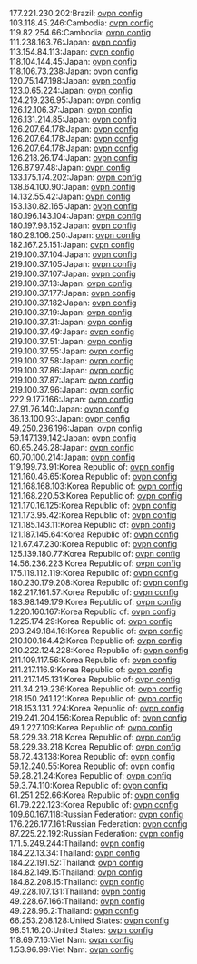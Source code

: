 177.221.230.202:Brazil: [ovpn config](vpn/177_221_230_202.ovpn)  
103.118.45.246:Cambodia: [ovpn config](vpn/103_118_45_246.ovpn)  
119.82.254.66:Cambodia: [ovpn config](vpn/119_82_254_66.ovpn)  
111.238.163.76:Japan: [ovpn config](vpn/111_238_163_76.ovpn)  
113.154.84.113:Japan: [ovpn config](vpn/113_154_84_113.ovpn)  
118.104.144.45:Japan: [ovpn config](vpn/118_104_144_45.ovpn)  
118.106.73.238:Japan: [ovpn config](vpn/118_106_73_238.ovpn)  
120.75.147.198:Japan: [ovpn config](vpn/120_75_147_198.ovpn)  
123.0.65.224:Japan: [ovpn config](vpn/123_0_65_224.ovpn)  
124.219.236.95:Japan: [ovpn config](vpn/124_219_236_95.ovpn)  
126.12.106.37:Japan: [ovpn config](vpn/126_12_106_37.ovpn)  
126.131.214.85:Japan: [ovpn config](vpn/126_131_214_85.ovpn)  
126.207.64.178:Japan: [ovpn config](vpn/126_207_64_178.ovpn)  
126.207.64.178:Japan: [ovpn config](vpn/126_207_64_178.ovpn)  
126.207.64.178:Japan: [ovpn config](vpn/126_207_64_178.ovpn)  
126.218.26.174:Japan: [ovpn config](vpn/126_218_26_174.ovpn)  
126.87.97.48:Japan: [ovpn config](vpn/126_87_97_48.ovpn)  
133.175.174.202:Japan: [ovpn config](vpn/133_175_174_202.ovpn)  
138.64.100.90:Japan: [ovpn config](vpn/138_64_100_90.ovpn)  
14.132.55.42:Japan: [ovpn config](vpn/14_132_55_42.ovpn)  
153.130.82.165:Japan: [ovpn config](vpn/153_130_82_165.ovpn)  
180.196.143.104:Japan: [ovpn config](vpn/180_196_143_104.ovpn)  
180.197.98.152:Japan: [ovpn config](vpn/180_197_98_152.ovpn)  
180.29.106.250:Japan: [ovpn config](vpn/180_29_106_250.ovpn)  
182.167.25.151:Japan: [ovpn config](vpn/182_167_25_151.ovpn)  
219.100.37.104:Japan: [ovpn config](vpn/219_100_37_104.ovpn)  
219.100.37.105:Japan: [ovpn config](vpn/219_100_37_105.ovpn)  
219.100.37.107:Japan: [ovpn config](vpn/219_100_37_107.ovpn)  
219.100.37.13:Japan: [ovpn config](vpn/219_100_37_13.ovpn)  
219.100.37.177:Japan: [ovpn config](vpn/219_100_37_177.ovpn)  
219.100.37.182:Japan: [ovpn config](vpn/219_100_37_182.ovpn)  
219.100.37.19:Japan: [ovpn config](vpn/219_100_37_19.ovpn)  
219.100.37.31:Japan: [ovpn config](vpn/219_100_37_31.ovpn)  
219.100.37.49:Japan: [ovpn config](vpn/219_100_37_49.ovpn)  
219.100.37.51:Japan: [ovpn config](vpn/219_100_37_51.ovpn)  
219.100.37.55:Japan: [ovpn config](vpn/219_100_37_55.ovpn)  
219.100.37.58:Japan: [ovpn config](vpn/219_100_37_58.ovpn)  
219.100.37.86:Japan: [ovpn config](vpn/219_100_37_86.ovpn)  
219.100.37.87:Japan: [ovpn config](vpn/219_100_37_87.ovpn)  
219.100.37.96:Japan: [ovpn config](vpn/219_100_37_96.ovpn)  
222.9.177.166:Japan: [ovpn config](vpn/222_9_177_166.ovpn)  
27.91.76.140:Japan: [ovpn config](vpn/27_91_76_140.ovpn)  
36.13.100.93:Japan: [ovpn config](vpn/36_13_100_93.ovpn)  
49.250.236.196:Japan: [ovpn config](vpn/49_250_236_196.ovpn)  
59.147.139.142:Japan: [ovpn config](vpn/59_147_139_142.ovpn)  
60.65.246.28:Japan: [ovpn config](vpn/60_65_246_28.ovpn)  
60.70.100.214:Japan: [ovpn config](vpn/60_70_100_214.ovpn)  
119.199.73.91:Korea Republic of: [ovpn config](vpn/119_199_73_91.ovpn)  
121.160.46.65:Korea Republic of: [ovpn config](vpn/121_160_46_65.ovpn)  
121.168.168.103:Korea Republic of: [ovpn config](vpn/121_168_168_103.ovpn)  
121.168.220.53:Korea Republic of: [ovpn config](vpn/121_168_220_53.ovpn)  
121.170.16.125:Korea Republic of: [ovpn config](vpn/121_170_16_125.ovpn)  
121.173.95.42:Korea Republic of: [ovpn config](vpn/121_173_95_42.ovpn)  
121.185.143.11:Korea Republic of: [ovpn config](vpn/121_185_143_11.ovpn)  
121.187.145.64:Korea Republic of: [ovpn config](vpn/121_187_145_64.ovpn)  
121.67.47.230:Korea Republic of: [ovpn config](vpn/121_67_47_230.ovpn)  
125.139.180.77:Korea Republic of: [ovpn config](vpn/125_139_180_77.ovpn)  
14.56.236.223:Korea Republic of: [ovpn config](vpn/14_56_236_223.ovpn)  
175.119.112.119:Korea Republic of: [ovpn config](vpn/175_119_112_119.ovpn)  
180.230.179.208:Korea Republic of: [ovpn config](vpn/180_230_179_208.ovpn)  
182.217.161.57:Korea Republic of: [ovpn config](vpn/182_217_161_57.ovpn)  
183.98.149.179:Korea Republic of: [ovpn config](vpn/183_98_149_179.ovpn)  
1.220.160.167:Korea Republic of: [ovpn config](vpn/1_220_160_167.ovpn)  
1.225.174.29:Korea Republic of: [ovpn config](vpn/1_225_174_29.ovpn)  
203.249.184.16:Korea Republic of: [ovpn config](vpn/203_249_184_16.ovpn)  
210.100.164.42:Korea Republic of: [ovpn config](vpn/210_100_164_42.ovpn)  
210.222.124.228:Korea Republic of: [ovpn config](vpn/210_222_124_228.ovpn)  
211.109.117.56:Korea Republic of: [ovpn config](vpn/211_109_117_56.ovpn)  
211.217.116.9:Korea Republic of: [ovpn config](vpn/211_217_116_9.ovpn)  
211.217.145.131:Korea Republic of: [ovpn config](vpn/211_217_145_131.ovpn)  
211.34.219.236:Korea Republic of: [ovpn config](vpn/211_34_219_236.ovpn)  
218.150.241.121:Korea Republic of: [ovpn config](vpn/218_150_241_121.ovpn)  
218.153.131.224:Korea Republic of: [ovpn config](vpn/218_153_131_224.ovpn)  
219.241.204.156:Korea Republic of: [ovpn config](vpn/219_241_204_156.ovpn)  
49.1.227.109:Korea Republic of: [ovpn config](vpn/49_1_227_109.ovpn)  
58.229.38.218:Korea Republic of: [ovpn config](vpn/58_229_38_218.ovpn)  
58.229.38.218:Korea Republic of: [ovpn config](vpn/58_229_38_218.ovpn)  
58.72.43.138:Korea Republic of: [ovpn config](vpn/58_72_43_138.ovpn)  
59.12.240.55:Korea Republic of: [ovpn config](vpn/59_12_240_55.ovpn)  
59.28.21.24:Korea Republic of: [ovpn config](vpn/59_28_21_24.ovpn)  
59.3.74.110:Korea Republic of: [ovpn config](vpn/59_3_74_110.ovpn)  
61.251.252.66:Korea Republic of: [ovpn config](vpn/61_251_252_66.ovpn)  
61.79.222.123:Korea Republic of: [ovpn config](vpn/61_79_222_123.ovpn)  
109.60.167.118:Russian Federation: [ovpn config](vpn/109_60_167_118.ovpn)  
176.226.177.161:Russian Federation: [ovpn config](vpn/176_226_177_161.ovpn)  
87.225.22.192:Russian Federation: [ovpn config](vpn/87_225_22_192.ovpn)  
171.5.249.244:Thailand: [ovpn config](vpn/171_5_249_244.ovpn)  
184.22.13.34:Thailand: [ovpn config](vpn/184_22_13_34.ovpn)  
184.22.191.52:Thailand: [ovpn config](vpn/184_22_191_52.ovpn)  
184.82.149.15:Thailand: [ovpn config](vpn/184_82_149_15.ovpn)  
184.82.208.15:Thailand: [ovpn config](vpn/184_82_208_15.ovpn)  
49.228.107.131:Thailand: [ovpn config](vpn/49_228_107_131.ovpn)  
49.228.67.166:Thailand: [ovpn config](vpn/49_228_67_166.ovpn)  
49.228.96.2:Thailand: [ovpn config](vpn/49_228_96_2.ovpn)  
66.253.208.128:United States: [ovpn config](vpn/66_253_208_128.ovpn)  
98.51.16.20:United States: [ovpn config](vpn/98_51_16_20.ovpn)  
118.69.7.16:Viet Nam: [ovpn config](vpn/118_69_7_16.ovpn)  
1.53.96.99:Viet Nam: [ovpn config](vpn/1_53_96_99.ovpn)  
